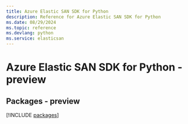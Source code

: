 ```yaml
---
title: Azure Elastic SAN SDK for Python
description: Reference for Azure Elastic SAN SDK for Python
ms.date: 08/29/2024
ms.topic: reference
ms.devlang: python
ms.service: elasticsan
---
```

# Azure Elastic SAN SDK for Python - preview
## Packages - preview
[!INCLUDE [packages](elastic-san-index.md)]